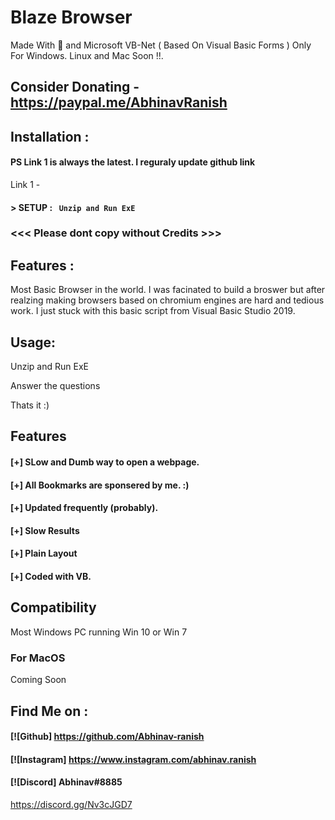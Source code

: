 # Blaze Browser
Made With 💖 and Microsoft VB-Net ( Based On Visual Basic Forms )
Only For Windows. Linux and Mac Soon !!.

## Consider Donating - https://paypal.me/AbhinavRanish

## Installation :
#### PS Link 1 is always the latest. I reguraly update github link
Link 1 - 


#### > SETUP : ` Unzip and Run ExE`



### <<< Please dont copy without Credits >>>

## Features :
Most Basic Browser in the world. I was facinated to build a broswer but after realzing making browsers based on chromium engines are hard and tedious work. I just stuck with this basic script from Visual Basic Studio 2019.

## Usage:

Unzip and Run ExE

Answer the questions

Thats it :)

## Features

#### [+] SLow and Dumb way to open a webpage.
#### [+] All Bookmarks are sponsered by me. :)
#### [+] Updated frequently (probably).
#### [+] Slow Results
#### [+] Plain Layout
#### [+] Coded with VB.




## Compatibility
Most Windows PC running Win 10 or Win 7




### For MacOS
Coming Soon

## Find Me on :
####  [![Github] https://github.com/Abhinav-ranish
####  [![Instagram] https://www.instagram.com/abhinav.ranish
####  [![Discord]  Abhinav#8885

https://discord.gg/Nv3cJGD7


